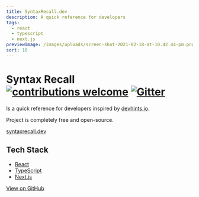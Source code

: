 ```yaml
---
title: SyntaxRecall.dev
description: A quick reference for developers
tags:
  - react
  - typescript
  - next.js
previewImage: /images/uploads/screen-shot-2021-02-18-at-10.42.44-pm.png
sort: 10
---
```

# Syntax Recall [![contributions welcome](https://img.shields.io/badge/contributions-welcome-brightgreen.svg?style=flat)](https://github.com/syntaxrecall/syntaxrecall/issues) [![Gitter](https://badges.gitter.im/Syntax-Recall/community.svg)](https://gitter.im/Syntax-Recall/community?utm_source=badge&utm_medium=badge&utm_campaign=pr-badge)

Is a quick reference for developers inspired by [devhints.io](https://devhints.io).

Project is completely free and open-source.

[syntaxrecall.dev](https://syntaxrecall.dev)



## Tech Stack

* [React](https://reactjs.org/)
* [TypeScript](https://www.typescriptlang.org/)
* [Next.js](https://nextjs.org/)



[View on GitHub](https://github.com/syntaxrecall/syntaxrecall)